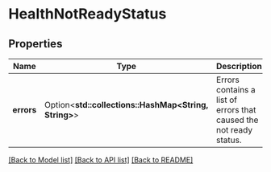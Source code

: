 # HealthNotReadyStatus

## Properties

Name | Type | Description | Notes
------------ | ------------- | ------------- | -------------
**errors** | Option<**std::collections::HashMap<String, String>**> | Errors contains a list of errors that caused the not ready status. | [optional]

[[Back to Model list]](../README.md#documentation-for-models) [[Back to API list]](../README.md#documentation-for-api-endpoints) [[Back to README]](../README.md)


